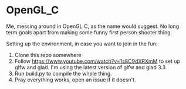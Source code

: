 # OpenGL_C

Me, messing around in OpenGL C, as the name would suggest. No long term goals apart from making some funny first person shooter thing.

Setting up the environment, in case you want to join in the fun:

1. Clone this repo somewhere
2. Follow https://www.youtube.com/watch?v=1s8C9dXRXmM to set up glfw and glad. I'm using the latest version of glfw and glad 3.3.
3. Run build.py to compile the whole thing.
4. Pray everything works, open an issue if it doesn't.
